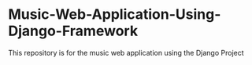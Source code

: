 # Music-Web-Application-Using-Django-Framework
This repository is for the music web application using the Django Project 
